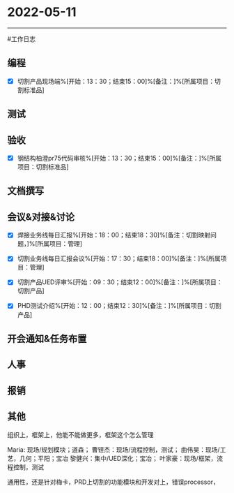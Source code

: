 # 2022-05-11 

---

#工作日志

## 编程
- [x] 切割产品现场端%[开始：13：30；结束15：00]%[备注：]%[所属项目：切割标准品]



## 测试



## 验收
- [x]  钢结构柚澄pr75代码审核%[开始：13：30；结束15：00]%[备注：]%[所属项目：切割标准品]



## 文档撰写 



## 会议&对接&讨论

- [x] 焊接业务线每日汇报%[开始：18：00；结束18：30]%[备注：切割映射问题，]%[所属项目：管理]
- [x] 切割业务线每日汇报会议%[开始：17：30；结束18：00]%[备注：]%[所属项目：管理]
- [x] 切割产品UED评审%[开始：09：30；结束12：00]%[备注：]%[所属项目：切割产品]
- [x] PHD测试介绍%[开始：12：00；结束12：30]%[备注：]%[所属项目：切割产品]


## 开会通知&任务布置



## 人事



## 报销



## 其他

组织上，框架上，他能不能做更多，框架这个怎么管理


Maria: 现场/规划模块；道森；
曹锃杰：现场/流程控制，测试；
曲伟昊：现场/工艺，几何；平阳；宝冶
黎健兴：集中/UED深化；宝冶；
叶家豪：现场/框架，流程控制，测试

通用性，还是针对梅卡，PRD上切割的功能模块和开发对上，错误processor，
